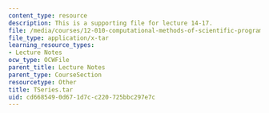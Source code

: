 ```yaml
---
content_type: resource
description: This is a supporting file for lecture 14-17.
file: /media/courses/12-010-computational-methods-of-scientific-programming-fall-2011/cd6685490d671d7cc220725bbc297e7c_TSeries.tar
file_type: application/x-tar
learning_resource_types:
- Lecture Notes
ocw_type: OCWFile
parent_title: Lecture Notes
parent_type: CourseSection
resourcetype: Other
title: TSeries.tar
uid: cd668549-0d67-1d7c-c220-725bbc297e7c
---
```

